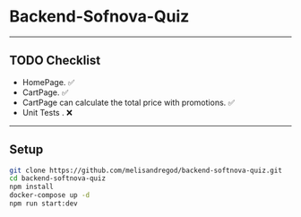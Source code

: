 # **Backend-Sofnova-Quiz**

---

## **TODO Checklist**
- HomePage. ✅ 
- CartPage. ✅ 
- CartPage can calculate the total price with promotions. ✅ 
- Unit Tests . ❌

---

## **Setup**
```bash
git clone https://github.com/melisandregod/backend-softnova-quiz.git
cd backend-softnova-quiz
npm install
docker-compose up -d
npm run start:dev
```

